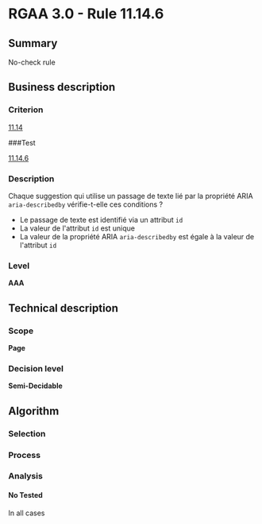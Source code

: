 # RGAA 3.0 -  Rule 11.14.6

## Summary

No-check rule

## Business description

### Criterion

[11.14](http://references.modernisation.gouv.fr/referentiel-technique-0#crit-11-14)

###Test

[11.14.6](http://references.modernisation.gouv.fr/referentiel-technique-0#test-11-14-6)

### Description

Chaque suggestion qui utilise un passage de texte lié par la propriété ARIA <code xml:lang="en" lang="en">aria-describedby</code> vérifie-t-elle ces conditions ?

<ul><li>  Le passage de texte est identifié via un attribut <code xml:lang="en" lang="en">id</code></li>
<li>  La valeur de l'attribut <code xml:lang="en" lang="en">id</code> est unique</li>
<li>  La valeur de la propriété ARIA <code xml:lang="en" lang="en">aria-describedby</code> est égale à la valeur de l'attribut <code xml:lang="en" lang="en">id</code></li>
</ul>

### Level

**AAA**

## Technical description

### Scope

**Page**

### Decision level

**Semi-Decidable**

## Algorithm

### Selection

### Process

### Analysis

#### No Tested 

In all cases
